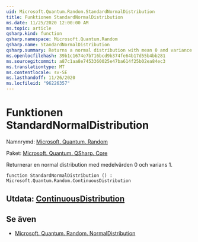 ```yaml
---
uid: Microsoft.Quantum.Random.StandardNormalDistribution
title: Funktionen StandardNormalDistribution
ms.date: 11/25/2020 12:00:00 AM
ms.topic: article
qsharp.kind: function
qsharp.namespace: Microsoft.Quantum.Random
qsharp.name: StandardNormalDistribution
qsharp.summary: Returns a normal distribution with mean 0 and variance 1.
ms.openlocfilehash: 39b1c1674e7b716bcd9b374fe64b17d55b4bb281
ms.sourcegitcommit: a87c1aa8e7453360025e47ba614f25b02ea84ec3
ms.translationtype: MT
ms.contentlocale: sv-SE
ms.lasthandoff: 11/26/2020
ms.locfileid: "96226357"
---
```

# <a name="standardnormaldistribution-function"></a>Funktionen StandardNormalDistribution

Namnrymd: [Microsoft. Quantum. Random](xref:Microsoft.Quantum.Random)

Paket: [Microsoft. Quantum. QSharp. Core](https://nuget.org/packages/Microsoft.Quantum.QSharp.Core)


Returnerar en normal distribution med medelvärden 0 och varians 1.

```qsharp
function StandardNormalDistribution () : Microsoft.Quantum.Random.ContinuousDistribution
```


## <a name="output--continuousdistribution"></a>Utdata: [ContinuousDistribution](xref:Microsoft.Quantum.Random.ContinuousDistribution)



## <a name="see-also"></a>Se även

- [Microsoft. Quantum. Random. NormalDistribution](xref:Microsoft.Quantum.Random.NormalDistribution)
